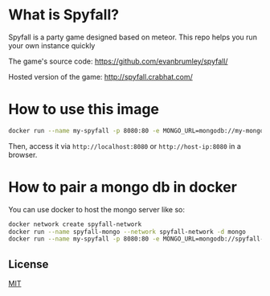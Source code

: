 # What is Spyfall?

Spyfall is a party game designed based on meteor.
This repo helps you run your own instance quickly

The game's source code: https://github.com/evanbrumley/spyfall/

Hosted version of the game: http://spyfall.crabhat.com/

# How to use this image

```bash
docker run --name my-spyfall -p 8080:80 -e MONGO_URL=mongodb://my-mongo-server/spyfall -d noamokman/spyfall
```

Then, access it via `http://localhost:8080` or `http://host-ip:8080` in a browser.

# How to pair a mongo db in docker
You can use docker to host the mongo server like so:

```bash
docker network create spyfall-network
docker run --name spyfall-mongo --network spyfall-network -d mongo
docker run --name my-spyfall -p 8080:80 -e MONGO_URL=mongodb://spyfall-mongo/spyfall --network spyfall-network -d noamokman/spyfall
```


## License

[MIT](LICENSE)
